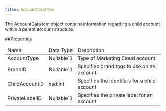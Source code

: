 ```yaml
---
title: AccountDataItem
---
```

The AccountDataItem object contains information regarding a child account within a parent account structure.

##Properties
<table class="table table-hover"><thead align="left"><tr><td>Name</td><td>Data Type</td><td>Description</td></tr></thead><tbody><tr><td>AccountType</td><td>Nullable&#96;1</td><td>Type of Marketing Cloud account</td></tr><tr><td>BrandID</td><td>Nullable&#96;1</td><td>Specifies brand tags to use on an account</td></tr><tr><td>ChildAccountID</td><td>xsd:int</td><td>Specifies the identifers for a child account</td></tr><tr><td>PrivateLabelID</td><td>Nullable&#96;1</td><td>Specifies the private label for an account</td></tr></tbody></table>
